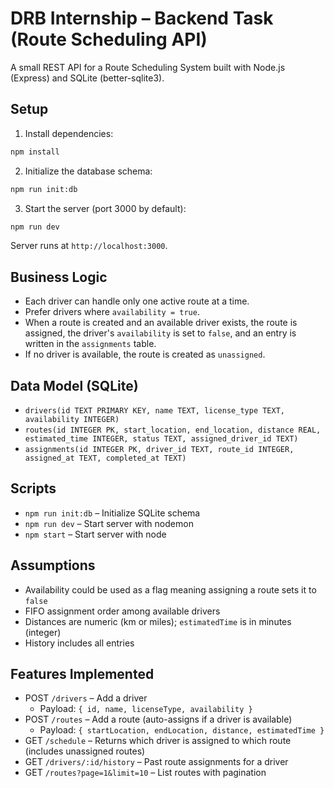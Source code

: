 # DRB Internship – Backend Task (Route Scheduling API)

A small REST API for a Route Scheduling System built with Node.js (Express) and SQLite (better-sqlite3).

## Setup

1. Install dependencies:

```bash
npm install
```

2. Initialize the database schema:

```bash
npm run init:db
```

3. Start the server (port 3000 by default):

```bash
npm run dev
```

Server runs at `http://localhost:3000`.

## Business Logic

- Each driver can handle only one active route at a time.
- Prefer drivers where `availability = true`.
- When a route is created and an available driver exists, the route is assigned, the driver's `availability` is set to `false`, and an entry is written in the `assignments` table.
- If no driver is available, the route is created as `unassigned`.


## Data Model (SQLite)

- `drivers(id TEXT PRIMARY KEY, name TEXT, license_type TEXT, availability INTEGER)`
- `routes(id INTEGER PK, start_location, end_location, distance REAL, estimated_time INTEGER, status TEXT, assigned_driver_id TEXT)`
- `assignments(id INTEGER PK, driver_id TEXT, route_id INTEGER, assigned_at TEXT, completed_at TEXT)`

## Scripts

- `npm run init:db` – Initialize SQLite schema
- `npm run dev` – Start server with nodemon
- `npm start` – Start server with node

## Assumptions

- Availability could be used as a flag meaning assigning a route sets it to `false`
- FIFO assignment order among available drivers
- Distances are numeric (km or miles); `estimatedTime` is in minutes (integer)
- History includes all entries

## Features Implemented

- POST `/drivers` – Add a driver
  - Payload: `{ id, name, licenseType, availability }`
- POST `/routes` – Add a route (auto-assigns if a driver is available)
  - Payload: `{ startLocation, endLocation, distance, estimatedTime }`
- GET `/schedule` – Returns which driver is assigned to which route (includes unassigned routes)
- GET `/drivers/:id/history` – Past route assignments for a driver
- GET `/routes?page=1&limit=10` – List routes with pagination